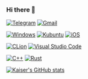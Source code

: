 ### Hi there 👋

[![Telegram](https://img.shields.io/badge/Telegram-2CA5E0?logo=telegram&logoColor=white)](https://t.me/kaiserlancelot)
[![Gmail](https://img.shields.io/badge/Gmail-D14836?logo=gmail&logoColor=white)](mailto:kaiserlancelot123@gmail.com)

[![Windows](https://img.shields.io/badge/Windows-0078D6?logo=windows&logoColor=white)](https://www.microsoft.com/en-us/windows/windows-11)
[![Kubuntu](https://img.shields.io/badge/Kubuntu-%230079C1?logo=kubuntu&logoColor=white)](https://kubuntu.org/)
[![iOS](https://img.shields.io/badge/iOS-000000?logo=ios&logoColor=white)](https://www.apple.com/ios/ios-15/)

[![CLion](https://img.shields.io/badge/CLion-black?logo=clion&logoColor=white)](https://www.jetbrains.com/clion/)
[![Visual Studio Code](https://img.shields.io/badge/Visual%20Studio%20Code-0078d7.svg?logo=visual-studio-code&logoColor=white)](https://code.visualstudio.com/)

[![C++](https://img.shields.io/badge/C++-%2300599C.svg?logo=c%2B%2B&logoColor=white)](https://isocpp.org/)
[![Rust](https://img.shields.io/badge/Rust-%23000000.svg?logo=rust&logoColor=white)](https://www.rust-lang.org/)

[![Kaiser's GitHub stats](https://github-readme-stats.vercel.app/api?username=KaiserLancelot&bg_color=30,e96443,904e95&title_color=fff&text_color=fff)](https://github.com/KaiserLancelot)
